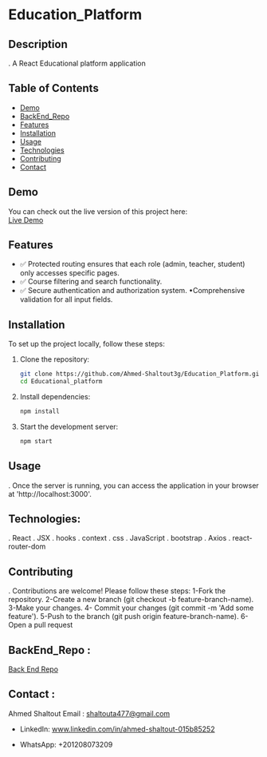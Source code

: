 # Education_Platform

## Description
. A React Educational platform application

## Table of Contents
- [Demo](#demo)
- [BackEnd_Repo](#backend)
- [Features](#features)
- [Installation](#installation)
- [Usage](#usage)
- [Technologies](#technologies)
- [Contributing](#contributing)
- [Contact](#contact)

## Demo
You can check out the live version of this project here:  
[Live Demo](https://github.com/Ahmed-Shaltout3g/Education_Platform)

## Features
- ✅ Protected routing ensures that each role (admin, teacher, student) only accesses specific pages.
- ✅ Course filtering and search functionality.
- ✅ Secure authentication and authorization system. •Comprehensive validation for all input fields.

## Installation
To set up the project locally, follow these steps:

1. Clone the repository:
   ```sh
   git clone https://github.com/Ahmed-Shaltout3g/Education_Platform.git
   cd Educational_platform


2. Install dependencies:
   ```sh
   npm install

3. Start the development server:
   ```sh
   npm start

## Usage
. Once the server is running, you can access the application in your browser at 'http://localhost:3000'.

## Technologies:

. React
. JSX
. hooks
. context
. css
. JavaScript
. bootstrap
. Axios
. react-router-dom

## Contributing
. Contributions are welcome! Please follow these steps: 1-Fork the repository. 2-Create a new branch (git checkout -b feature-branch-name). 3-Make your changes. 4- 
  Commit your changes (git commit -m 'Add some feature'). 5-Push to the branch (git push origin feature-branch-name). 6-Open a pull request

## BackEnd_Repo :

[Back End Repo](https://github.com/Ahmed-Shaltout3g/Education_Platform)


## Contact :

Ahmed Shaltout Email : shaltouta477@gmail.com

- LinkedIn: www.linkedin.com/in/ahmed-shaltout-015b85252

- WhatsApp: +201208073209


